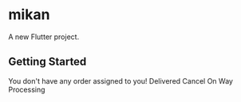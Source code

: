 # mikan

A new Flutter project.

## Getting Started

You don't have any order assigned to you!
Delivered
Cancel
On Way
Processing

